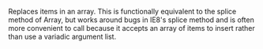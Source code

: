 Replaces items in an array. This is functionally equivalent to the splice method
of Array, but works around bugs in IE8's splice method and is often more convenient
to call because it accepts an array of items to insert rather than use a variadic
argument list.
